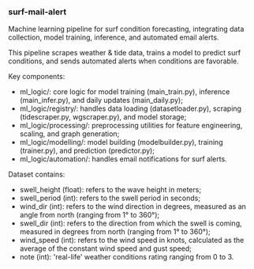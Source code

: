 ### surf-mail-alert
Machine learning pipeline for surf condition forecasting, integrating data collection, model training, inference, and automated email alerts.

This pipeline scrapes weather & tide data, trains a model to predict surf conditions, and sends automated alerts when conditions are favorable. 

Key components:
- ml_logic/: core logic for model training (main_train.py), inference (main_infer.py), and daily updates (main_daily.py);
- ml_logic/registry/: handles data loading (datasetloader.py), scraping (tidescraper.py, wgscraper.py), and model storage;
- ml_logic/processing/: preprocessing utilities for feature engineering, scaling, and graph generation;
- ml_logic/modelling/: model building (modelbuilder.py), training (trainer.py), and prediction (predictor.py);
- ml_logic/automation/: handles email notifications for surf alerts.

Dataset contains: 
- swell_height (float): refers to the wave height in meters;
- swell_period (int): refers to the swell period in seconds;
- wind_dir (int): refers to the wind direction in degrees, measured as an angle from north (ranging from 1° to 360°);
- swell_dir (int): refers to the direction from which the swell is coming, measured in degrees from north (ranging from 1° to 360°);
- wind_speed (int): refers to the wind speed in knots, calculated as the average of the constant wind speed and gust speed;
- note (int): 'real-life' weather conditions rating ranging from 0 to 3.
